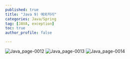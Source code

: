 ```yaml
---
published: true
title: "Java 9) 예외처리" 
categories: Java/Spring
tag: [JAVA, exception] 
toc: true
author_profile: false 

---
```




![Java_page-0012](https://github.com/Vida0822/Algorithm/assets/132312673/a8b9504e-79c8-4f45-a3d9-454e8aa57e8a)
![Java_page-0013](https://github.com/Vida0822/Algorithm/assets/132312673/bad9f325-3677-40af-ae9a-e432c2dafa6c)
![Java_page-0014](https://github.com/Vida0822/Algorithm/assets/132312673/d05f9f63-5951-40a0-851a-3584ad406399)

